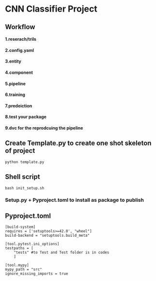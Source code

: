 # CNN Classifier Project

## Workflow
#### 1.reserach/trils 
#### 2.config.yaml 
#### 3.entity 
#### 4.component 
#### 5.pipeline 
#### 6.training 
#### 7.predeiction 
#### 8.test your package 
#### 9.dvc for the reprodcuing the pipeline



## Create Template.py to create one shot skeleton of project

```
python template.py
```

## Shell script

```
bash init_setup.sh
```

### Setup.py + Pyproject.toml to install as package to publish

## Pyproject.toml

```
[build-system]
requires = ['setuptools>=42.0', "wheel"] 
build-backend = "setuptools.build_meta"

[tool.pytest.ini_options]
testpaths = [
    "tests" #to Test and Test folder is in codes
    ]  

[tool.mypy]
mypy_path = "src"
ignore_missing_imports = true
```

